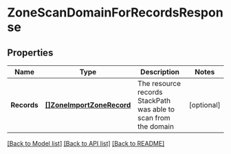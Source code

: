 # ZoneScanDomainForRecordsResponse

## Properties

Name | Type | Description | Notes
------------ | ------------- | ------------- | -------------
**Records** | [**[]ZoneImportZoneRecord**](zoneImportZoneRecord.md) | The resource records StackPath was able to scan from the domain | [optional] 

[[Back to Model list]](../README.md#documentation-for-models) [[Back to API list]](../README.md#documentation-for-api-endpoints) [[Back to README]](../README.md)


